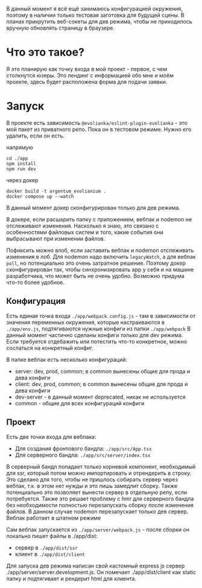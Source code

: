 В данный момент я всё ещё занимаюсь конфигурацией окружения, поэтому в наличии только тестовая заготовка для будущей сцены.
В планах прикрутить веб-сокеты для дев режима, чтобы не приходилось вручную обновлять страницу в браузере.

# Что это такое?

Я это планирую как точку входа в мой проект - первое, с чем столкнутся юзеры. Это лендинг с информацией обо мне и моём проекте, здесь будет расположена
форма для подачи заявки.

# Запуск

В проекте есть зависимость ``@evolianka/eslint-plugin-evolianka`` - это мой пакет из приватного репо.
Пока он в тестовом режиме. Нужно его удалить, если он есть.

напрямую

```
cd ./app 
npm install 
npm run dev
```

через докер

``` 
docker build -t argentum_evolianium .
docker compose up --watch
```

В данный момент докер сконфигурирован только для дев режима.

В докере, если расшарить папку с приложением, вебпак и nodemon не отслеживают изменения.
Насколько я знаю, это связано с особенностями файловых систем и того, какие события они выбрасывают
при изменении файлов.

Пофиксить можно влоб, если заставить вебпак и nodemon отслеживать изменения в лоб.
Для nodemon надо включить `legacyWatch`, а для вебпак `poll`, но потенциально это очень затратное решение.
Поэтому докер сконфигурирован так, чтобы синхронизировать app у себя и на машине разработчика, что может быть не очень удобно.
Возможно придума что-то более удобное.

## Конфигурация

Есть единая точка входа `./app/webpack.config.js` - там в зависимости от значения переменных окружения,
которые настраиваются в `./app/env.js`, подтягиваются нужные
конфиги из папки `./app/webpack` В данный момент частично сделаны конфиги только для dev режима.
Если требуется отдебажить или потестить что-то конкретное, можно сослаться на конкретный конфиг.

В папке вебпак есть несколько конфигураций:

- server: dev, prod, common; в common вынесены общие для прода и дева конфиги
- client: dev, prod, common; в common вынесены общие для прода и дева конфиги
- dev-server - в данный момент deprecated, никак не используется
- common - общие для всех конфигураций конфиги

## Проект

Есть две точки входа для вебпака:

- Для создания фронтового бандла: `./app/src/App.tsx`
- Для серверного бандла: `./app/src/server/index.tsx`

В серверный бандл попадает только корневой компонент, необходимый для ssr, который потом можно импортировать
и отрендерить в строку. Это сделано для того, чтобы не пришлось собирать сервер через вебпак, т.к.
в этом нет нужды и это лишь замедлит сборку. Также потенциально это позволяет вынести сервер в отдельную
репу, если потребуется. Также это решает проблему с hmr для серверного бандла без необходимости
полностью перезапускать сборку после изменения файлов. В данном случае nodemon перезапускает только дев сервер.
Вебпак работает в штатном режиме

Сам вебпак запускается из `./app/server/webpack.js` - после сборки он локально пишет файлы в ./app/dist:

- сервер в ``./app/dist/ssr``
- клиент в ``./app/dist/client``

Для запуска дев режима написан свой кастомный express js сервер ./app/server/server.development.js.
Он помечает ./app/dist/client как static папку и подтягивает и рендерит html для клиента.




